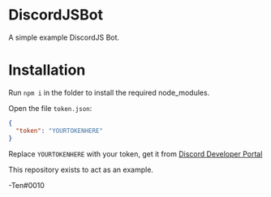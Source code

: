 # DiscordJSBot
A simple example DiscordJS Bot.

# Installation
Run `npm i` in the folder to install the required node_modules.

Open the file `token.json`:
```json
{
  "token": "YOURTOKENHERE"
}
```
Replace `YOURTOKENHERE` with your token, get it from [Discord Developer Portal](https://discord.com/developers/applications)

This repository exists to act as an example.

-Ten#0010
